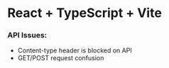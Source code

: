 # React + TypeScript + Vite


### API Issues:

* Content-type header is blocked on API
* GET/POST request confusion


